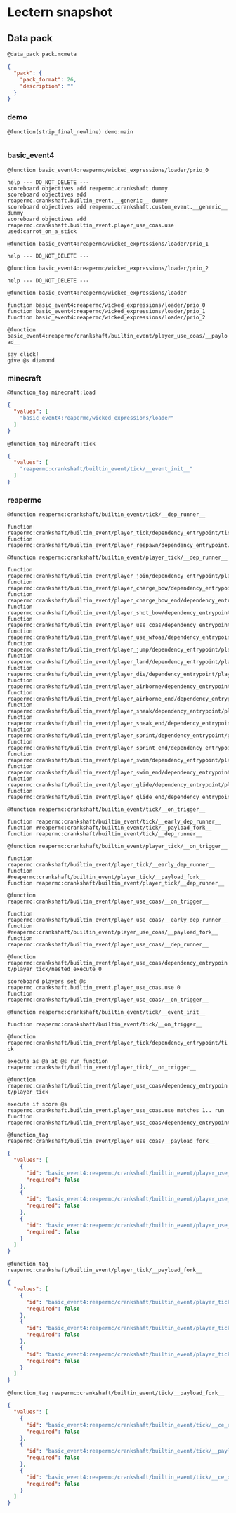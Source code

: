 # Lectern snapshot

## Data pack

`@data_pack pack.mcmeta`

```json
{
  "pack": {
    "pack_format": 26,
    "description": ""
  }
}
```

### demo

`@function(strip_final_newline) demo:main`

```mcfunction

```

### basic_event4

`@function basic_event4:reapermc/wicked_expressions/loader/prio_0`

```mcfunction
help --- DO_NOT_DELETE ---
scoreboard objectives add reapermc.crankshaft dummy
scoreboard objectives add reapermc.crankshaft.builtin_event.__generic__ dummy
scoreboard objectives add reapermc.crankshaft.custom_event.__generic__ dummy
scoreboard objectives add reapermc.crankshaft.builtin_event.player_use_coas.use used:carrot_on_a_stick
```

`@function basic_event4:reapermc/wicked_expressions/loader/prio_1`

```mcfunction
help --- DO_NOT_DELETE ---
```

`@function basic_event4:reapermc/wicked_expressions/loader/prio_2`

```mcfunction
help --- DO_NOT_DELETE ---
```

`@function basic_event4:reapermc/wicked_expressions/loader`

```mcfunction
function basic_event4:reapermc/wicked_expressions/loader/prio_0
function basic_event4:reapermc/wicked_expressions/loader/prio_1
function basic_event4:reapermc/wicked_expressions/loader/prio_2
```

`@function basic_event4:reapermc/crankshaft/builtin_event/player_use_coas/__payload__`

```mcfunction
say click!
give @s diamond
```

### minecraft

`@function_tag minecraft:load`

```json
{
  "values": [
    "basic_event4:reapermc/wicked_expressions/loader"
  ]
}
```

`@function_tag minecraft:tick`

```json
{
  "values": [
    "reapermc:crankshaft/builtin_event/tick/__event_init__"
  ]
}
```

### reapermc

`@function reapermc:crankshaft/builtin_event/tick/__dep_runner__`

```mcfunction
function reapermc:crankshaft/builtin_event/player_tick/dependency_entrypoint/tick
function reapermc:crankshaft/builtin_event/player_respawn/dependency_entrypoint/tick
```

`@function reapermc:crankshaft/builtin_event/player_tick/__dep_runner__`

```mcfunction
function reapermc:crankshaft/builtin_event/player_join/dependency_entrypoint/player_tick
function reapermc:crankshaft/builtin_event/player_charge_bow/dependency_entrypoint/player_tick
function reapermc:crankshaft/builtin_event/player_charge_bow_end/dependency_entrypoint/player_tick
function reapermc:crankshaft/builtin_event/player_shot_bow/dependency_entrypoint/player_tick
function reapermc:crankshaft/builtin_event/player_use_coas/dependency_entrypoint/player_tick
function reapermc:crankshaft/builtin_event/player_use_wfoas/dependency_entrypoint/player_tick
function reapermc:crankshaft/builtin_event/player_jump/dependency_entrypoint/player_tick
function reapermc:crankshaft/builtin_event/player_land/dependency_entrypoint/player_tick
function reapermc:crankshaft/builtin_event/player_die/dependency_entrypoint/player_tick
function reapermc:crankshaft/builtin_event/player_airborne/dependency_entrypoint/player_tick
function reapermc:crankshaft/builtin_event/player_airborne_end/dependency_entrypoint/player_tick
function reapermc:crankshaft/builtin_event/player_sneak/dependency_entrypoint/player_tick
function reapermc:crankshaft/builtin_event/player_sneak_end/dependency_entrypoint/player_tick
function reapermc:crankshaft/builtin_event/player_sprint/dependency_entrypoint/player_tick
function reapermc:crankshaft/builtin_event/player_sprint_end/dependency_entrypoint/player_tick
function reapermc:crankshaft/builtin_event/player_swim/dependency_entrypoint/player_tick
function reapermc:crankshaft/builtin_event/player_swim_end/dependency_entrypoint/player_tick
function reapermc:crankshaft/builtin_event/player_glide/dependency_entrypoint/player_tick
function reapermc:crankshaft/builtin_event/player_glide_end/dependency_entrypoint/player_tick
```

`@function reapermc:crankshaft/builtin_event/tick/__on_trigger__`

```mcfunction
function reapermc:crankshaft/builtin_event/tick/__early_dep_runner__
function #reapermc:crankshaft/builtin_event/tick/__payload_fork__
function reapermc:crankshaft/builtin_event/tick/__dep_runner__
```

`@function reapermc:crankshaft/builtin_event/player_tick/__on_trigger__`

```mcfunction
function reapermc:crankshaft/builtin_event/player_tick/__early_dep_runner__
function #reapermc:crankshaft/builtin_event/player_tick/__payload_fork__
function reapermc:crankshaft/builtin_event/player_tick/__dep_runner__
```

`@function reapermc:crankshaft/builtin_event/player_use_coas/__on_trigger__`

```mcfunction
function reapermc:crankshaft/builtin_event/player_use_coas/__early_dep_runner__
function #reapermc:crankshaft/builtin_event/player_use_coas/__payload_fork__
function reapermc:crankshaft/builtin_event/player_use_coas/__dep_runner__
```

`@function reapermc:crankshaft/builtin_event/player_use_coas/dependency_entrypoint/player_tick/nested_execute_0`

```mcfunction
scoreboard players set @s reapermc.crankshaft.builtin_event.player_use_coas.use 0
function reapermc:crankshaft/builtin_event/player_use_coas/__on_trigger__
```

`@function reapermc:crankshaft/builtin_event/tick/__event_init__`

```mcfunction
function reapermc:crankshaft/builtin_event/tick/__on_trigger__
```

`@function reapermc:crankshaft/builtin_event/player_tick/dependency_entrypoint/tick`

```mcfunction
execute as @a at @s run function reapermc:crankshaft/builtin_event/player_tick/__on_trigger__
```

`@function reapermc:crankshaft/builtin_event/player_use_coas/dependency_entrypoint/player_tick`

```mcfunction
execute if score @s reapermc.crankshaft.builtin_event.player_use_coas.use matches 1.. run function reapermc:crankshaft/builtin_event/player_use_coas/dependency_entrypoint/player_tick/nested_execute_0
```

`@function_tag reapermc:crankshaft/builtin_event/player_use_coas/__payload_fork__`

```json
{
  "values": [
    {
      "id": "basic_event4:reapermc/crankshaft/builtin_event/player_use_coas/__ce_early_dep_runner__",
      "required": false
    },
    {
      "id": "basic_event4:reapermc/crankshaft/builtin_event/player_use_coas/__payload__",
      "required": false
    },
    {
      "id": "basic_event4:reapermc/crankshaft/builtin_event/player_use_coas/__ce_dep_runner__",
      "required": false
    }
  ]
}
```

`@function_tag reapermc:crankshaft/builtin_event/player_tick/__payload_fork__`

```json
{
  "values": [
    {
      "id": "basic_event4:reapermc/crankshaft/builtin_event/player_tick/__ce_early_dep_runner__",
      "required": false
    },
    {
      "id": "basic_event4:reapermc/crankshaft/builtin_event/player_tick/__payload__",
      "required": false
    },
    {
      "id": "basic_event4:reapermc/crankshaft/builtin_event/player_tick/__ce_dep_runner__",
      "required": false
    }
  ]
}
```

`@function_tag reapermc:crankshaft/builtin_event/tick/__payload_fork__`

```json
{
  "values": [
    {
      "id": "basic_event4:reapermc/crankshaft/builtin_event/tick/__ce_early_dep_runner__",
      "required": false
    },
    {
      "id": "basic_event4:reapermc/crankshaft/builtin_event/tick/__payload__",
      "required": false
    },
    {
      "id": "basic_event4:reapermc/crankshaft/builtin_event/tick/__ce_dep_runner__",
      "required": false
    }
  ]
}
```
